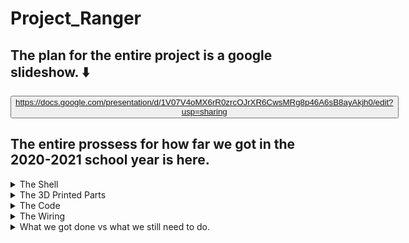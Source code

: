 # Project_Ranger
## The plan for the entire project is a google slideshow. :arrow_down:
<button class="button is-link is-light has-background-white">https://docs.google.com/presentation/d/1V07V4oMX6rR0zrcOJrXR6CwsMRg8p46A6sB8ayAkjh0/edit?usp=sharing
</button>


## The entire prossess for how far we got in the 2020-2021 school year is here.

<details closed>
<summary> The Shell </summary>
<br>

   In order to make the shell we need we had to take "The best of both worlds"
   
  <img width="300" src="https://github.com/JordanHiggins777/Project_Ranger/blob/main/both%20worlds.PNG"> 
   
  So chop shop both and you may see where this is going 
   
  <img width="300" src="https://github.com/JordanHiggins777/Project_Ranger/blob/main/Chop.PNG"> 
      
      
 Now we have to epoxy
      

  <img width="300" src="https://github.com/JordanHiggins777/Project_Ranger/blob/main/Epoxy.PNG"> 
            
But this looks sloppy and unatural so its time to put some spot putty on

  <img width="300" src="https://github.com/JordanHiggins777/Project_Ranger/blob/main/Spot%20putty.PNG"> 
                        
Time to sand off the imperfections
                        

  <img width="300" src="https://github.com/JordanHiggins777/Project_Ranger/blob/main/Sand.PNG"> 
                        
                        
            
And now for a layer of primer
   
   <img width="300" src="https://github.com/JordanHiggins777/Project_Ranger/blob/main/Primer.PNG"> 
    
After this cuts have to be made to fit things like a battery, oled, pi, rev trigger(ect)
   
   <img width="300" src="https://github.com/JordanHiggins777/Project_Ranger/blob/main/cutsandstuff.PNG"> 
   
   
   

   Overall the shell has been a project in it self. Getting all the required epoxies and getting access to things like a bandsaw and dremel were tasks in of themselfs. Its been going well and this may be the part of the project that gets finished this year.
      
      
      
      
      
      
      
      
      
      
      
      
      
      
      
      
      
      
      
      
  
</details>

<details closed>
<summary> The 3D Printed Parts </summary>
<br>
kjsnskjcnksjdncksjndcksnkcnjdskdjcnskdjcnskdjnskdnskdjsnkdjcnskdjnc
</details>

<details closed>
<summary> The Code </summary>
<br>
kjsnskjcnksjdncksjndcksnkcnjdskdjcnskdjcnskdjnskdnskdjsnkdjcnskdjnc
</details>

<details closed>
<summary> The Wiring </summary>
<br>
kjsnskjcnksjdncksjndcksnkcnjdskdjcnskdjcnskdjnskdnskdjsnkdjcnskdjnc
</details>

<details closed>
<summary> What we got done vs what we still need to do. </summary>
<br>

Tasks  | Compleation:  :heavy_check_mark: = Done  :x: = Not done  :heavy_minus_sign: = In Progress
 ------------- | ------------- 
 Shell Integration | :heavy_check_mark: 
 Shell Cuts | :heavy_check_mark: 
 Shell Filing | :heavy_minus_sign: 
 Shell Clean Up | :heavy_minus_sign:  
 3D Printed Rev Trigger | :heavy_check_mark: 
 3D Printed Mag Release | :heavy_check_mark: 
 3D Printed Battery Pack | :heavy_check_mark: 
 3D Printed Oled Cage | :heavy_minus_sign:
 3D Printed Pusher Lever | :x:
 3D Printed Lidar and Camera Box | :heavy_minus_sign:
 Wiring the Oled | :heavy_check_mark:  
 Wiring the Camera and Laser| :heavy_check_mark:  
 Wiring the LIDAR Sensor | :x:  
 Wiring the Motors | :heavy_check_mark: 
 Wiring the Rev Switch | :heavy_check_mark:  
 Wiring the Battery/XT-60 | :heavy_check_mark:  
</details>

